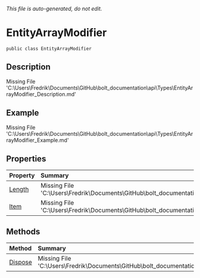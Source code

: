 *This file is auto-generated, do not edit.*

# EntityArrayModifier
`public class EntityArrayModifier`
## Description
Missing File 'C:\Users\Fredrik\Documents\GitHub\bolt_documentation\api\Types\EntityArrayModifier_Description.md'
## Example
Missing File 'C:\Users\Fredrik\Documents\GitHub\bolt_documentation\api\Types\EntityArrayModifier_Example.md'
## Properties
| Property | Summary |
|:-----|:--------|
|[Length](EntityArrayModifier/P/Length.md)|Missing File 'C:\Users\Fredrik\Documents\GitHub\bolt_documentation\api\Types\EntityArrayModifier\P\Length_Summary.md'|
|[Item](EntityArrayModifier/P/Item.md)|Missing File 'C:\Users\Fredrik\Documents\GitHub\bolt_documentation\api\Types\EntityArrayModifier\P\Item_Summary.md'|
## Methods
| Method | Summary |
|:-----|:--------|
|[Dispose](EntityArrayModifier/M/Dispose.md)|Missing File 'C:\Users\Fredrik\Documents\GitHub\bolt_documentation\api\Types\EntityArrayModifier\M\Dispose_Summary.md'|
